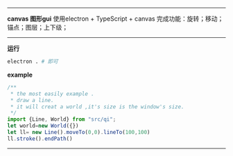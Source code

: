 ***
**canvas 图形gui**
使用electron + TypeScript + canvas
完成功能：旋转；移动；锚点；图层；上下级；
***
**运行**
```bash
electron . # 即可
```
**example**
```TypeScript
/**
 * the most easily example .
 * draw a line.
 * it will creat a world ,it's size is the window's size.
 */
import {Line, World} from "src/qi";
let world=new World({})
let ll= new Line().moveTo(0,0).lineTo(100,100)
ll.stroke().endPath()
```
***
